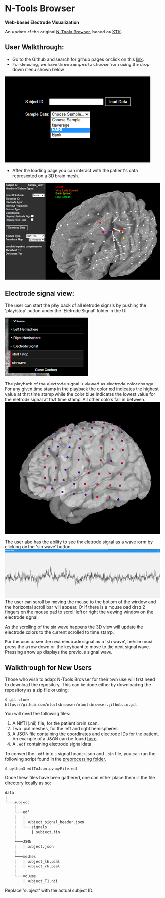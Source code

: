 # N-Tools Browser
<!-- please add a more high-level documentation to your github if appropriate, this should tell ppl how to use the software or access it and describe it a little bit -->
**Web-based Electrode Visualization**

<!-- An add-on to [ntools_elec](https://github.com/HughWXY/ntools_elec), based on [XTK](https://github.com/xtk/X). -->

An update of the original [N-Tools Browser](https://github.com/jingyunc/ntools_browser), based on [XTK](https://github.com/xtk/X).
<!-- ![Demo](Docs/demo2.png) -->

<!-- ![General Design](Docs/design2.png) -->

<!-- ![Stage 2 Design](Docs/roadmapstage2.png) -->

## User Walkthrough:
-  Go to the Github and search for github pages or click on this [link](https://ntoolsbrowser.github.io/).
-  For demoing, we have three samples to choose from using the drop down menu shown below

![Figure 1](Docs/loading-page.png)

-  After the loading page you can interact with the patient's data represented on a 3D brain mesh.

![Figure 2](Docs/selecting-fmap.png)

## Electrode signal view:

The user can start the play back of all eletrode signals by pushing the 'play/stop' button under the 'Eletrode Signal' folder in the UI

![Figure 3](Docs/signal-menu.png)

The playback of the electrode signal is viewed as electrode color change. 
For any given time stamp in the playback the color red indicates the highest value at that time stamp while the color blue indicates the lowest value for the eletrode signal at that time stamp.
All other colors fall in between.
![Figure 4](Docs/HeatMap.png)

The user also has the ability to see the eletrode signal as a wave form by clicking on the 'sin wave' button
![Figure 5](Docs/SinWave.png)
The user can scroll by moving the mouse to the bottom of the window and the horizontal scroll bar will appear. Or if there is a mouse pad drag 2 fingers on the mouse pad to scroll left or right the viewing window on the electrode signal.

As the scrolling of the sin wave happens the 3D view will update the electrode colors to the current scrolled to time stamp.

For the user to see the next electrode signal as a 'sin wave', he/she must press the arrow down on the keyboard to move to the next signal wave. Pressing arrow up displays the previous signal wave.

## Walkthrough for New Users

Those who wish to adapt N-Tools Browser for their own use will first need to download the repository. This can be done either by downloading the repository as a zip file or using:

    $ git clone https://github.com/ntoolsbrowser/ntoolsbrowser.github.io.git

You will need the following files:

1. A NIfTI (.nii) file, for the patient brain scan.
2. Two .pial meshes, for the left and right hemispheres.
3. A JSON file containing the coordinates and electrode IDs for the patient. An example of a JSON can be found [here](`data/blank/JSON/blank.json`).
4. A `.edf` containing electrode signal data

To convert the `.edf` into a signal header json and `.bin` file, you can run the following script found in the [preprocessing folder](`preprocessing/edfToJson.py`).

    $ python3 edfToJson.py myFile.edf

Once these files have been gathered, one can either place them in the file directory locally as so:

```
data
|
└───subject
    |
    └───edf
    |   |
    |   | subject_signal_header.json
    |   └───signals
    |       | subject.bin
    |
    └───JSON
    |   | subject.json
    |
    └───meshes
    |   | subject_lh.pial
    |   | subject_rh.pial
    |
    └───volume
        | subject_T1.nii
```

Replace 'subject' with the actual subject ID.
### 



